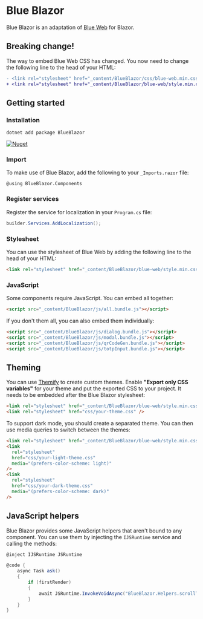 # Blue Blazor

Blue Blazor is an adaptation of [Blue Web](https://bruegmann.github.io/blue-web) for Blazor.

## Breaking change!

The way to embed Blue Web CSS has changed. You now need to change the following line to the head of your HTML:

```diff
- <link rel="stylesheet" href="_content/BlueBlazor/css/blue-web.min.css" />
+ <link rel="stylesheet" href="_content/BlueBlazor/blue-web/style.min.css" />

```


## Getting started

### Installation

```
dotnet add package BlueBlazor
```

[![Nuget](https://img.shields.io/nuget/v/BlueBlazor)](https://www.nuget.org/packages/BlueBlazor/)

### Import

To make use of Blue Blazor, add the following to your `_Imports.razor` file:

```razor
@using BlueBlazor.Components
```

### Register services

Register the service for localization in your `Program.cs` file:

```csharp
builder.Services.AddLocalization();
```

### Stylesheet

You can use the stylesheet of Blue Web by adding the following line to the head of your HTML:

```html
<link rel="stylesheet" href="_content/BlueBlazor/blue-web/style.min.css" />
```

### JavaScript

Some components require JavaScript. You can embed all together:

```html
<script src="_content/BlueBlazor/js/all.bundle.js"></script>
```

If you don't them all, you can also embed them individually:

```html
<script src="_content/BlueBlazor/js/dialog.bundle.js"></script>
<script src="_content/BlueBlazor/js/modal.bundle.js"></script>
<script src="_content/BlueBlazor/js/qrCodeGen.bundle.js"></script>
<script src="_content/BlueBlazor/js/totpInput.bundle.js"></script>
```

## Theming

You can use [Themify](https://github.com/bruegmann/themify) to create custom themes. Enable **"Export only CSS variables"** for your theme and put the exported CSS to your project.
It needs to be embedded after the Blue Blazor stylesheet:

```html
<link rel="stylesheet" href="_content/BlueBlazor/blue-web/style.min.css" />
<link rel="stylesheet" href="css/your-theme.css" />
```

To support dark mode, you should create a separated theme. You can then use media queries to switch between the themes:

```html
<link rel="stylesheet" href="_content/BlueBlazor/blue-web/style.min.css" />
<link
  rel="stylesheet"
  href="css/your-light-theme.css"
  media="(prefers-color-scheme: light)"
/>
<link
  rel="stylesheet"
  href="css/your-dark-theme.css"
  media="(prefers-color-scheme: dark)"
/>
```

## JavaScript helpers

Blue Blazor provides some JavaScript helpers that aren't bound to any component. You can use them by injecting the `IJSRuntime` service and calling the methods:

```csharp
@inject IJSRuntime JSRuntime

@code {
	async Task ask()
	{
		if (firstRender)
		{
			await JSRuntime.InvokeVoidAsync("BlueBlazor.Helpers.scrollToTop");
		}
	}
}
```
